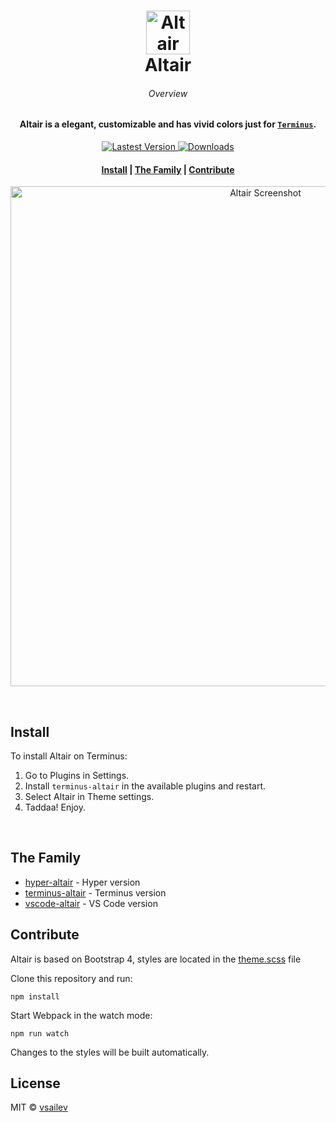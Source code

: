 <h1 align="center">
  <a href="https://github.com/vsailev/terminus-altair">
    <img alt="Altair" src="https://cdn.rawgit.com/vsailev/terminus-altair/master/assets/logo.svg" width="70">
  </a>
  <br>Altair<br>
</h1>

<h6 align="center">Overview</h6>
<h4 align="center">
  Altair is a elegant, customizable and has vivid colors just for <a href="https://github.com/Eugeny/terminus" target="_blank"><code>Terminus</code></a>.
</h4>

<p align="center">
  <a href="https://www.npmjs.com/package/terminus-altair">
    <img src="https://img.shields.io/npm/v/terminus-altair/latest.svg?style=for-the-badge"
      alt="Lastest Version" />
  </a>
  <a href="https://www.npmjs.com/package/terminus-altair">
    <img src="https://img.shields.io/npm/dt/terminus-altair.svg?style=for-the-badge"
      alt="Downloads" />
  </a>
</p>

<div align="center">
  <h4>
    <a href="#install">Install</a> |
    <a href="#the-family">The Family</a> |
		<a href="#contribute">Contribute</a>
  </h4>
</div>


<p align="center">
  <img alt="Altair Screenshot" src="https://raw.githubusercontent.com/vsailev/terminus-altair/master/assets/screenshot.png" width="800">
</p>

<br>

## Install
To install Altair on Terminus:

1. Go to Plugins in Settings.
2. Install `terminus-altair` in the available plugins and restart.
3. Select Altair in Theme settings.
4. Taddaa! Enjoy.

<br>

## The Family

- [hyper-altair](https://github.com/vsailev/hyper-altair) - Hyper version
- [terminus-altair](https://github.com/vsailev/terminus-altair) - Terminus version
- [vscode-altair](https://github.com/vsailev/vscode-altair) - VS Code version

## Contribute

Altair is based on Bootstrap 4, styles are located in the [theme.scss](https://github.com/vsailev/terminus-altair/blob/master/src/theme.scss) file

Clone this repository and run:

```
npm install
```

Start Webpack in the watch mode:

```
npm run watch
```

Changes to the styles will be built automatically.

## License

MIT © [vsailev](https://github.com/vsailev)

